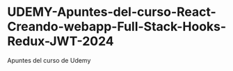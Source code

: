 # UDEMY-Apuntes-del-curso-React-Creando-webapp-Full-Stack-Hooks-Redux-JWT-2024
Apuntes del curso de Udemy
